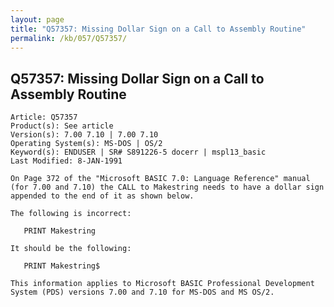 ```yaml
---
layout: page
title: "Q57357: Missing Dollar Sign on a Call to Assembly Routine"
permalink: /kb/057/Q57357/
---
```


## Q57357: Missing Dollar Sign on a Call to Assembly Routine

	Article: Q57357
	Product(s): See article
	Version(s): 7.00 7.10 | 7.00 7.10
	Operating System(s): MS-DOS | OS/2
	Keyword(s): ENDUSER | SR# S891226-5 docerr | mspl13_basic
	Last Modified: 8-JAN-1991
	
	On Page 372 of the "Microsoft BASIC 7.0: Language Reference" manual
	(for 7.00 and 7.10) the CALL to Makestring needs to have a dollar sign
	appended to the end of it as shown below.
	
	The following is incorrect:
	
	   PRINT Makestring
	
	It should be the following:
	
	   PRINT Makestring$
	
	This information applies to Microsoft BASIC Professional Development
	System (PDS) versions 7.00 and 7.10 for MS-DOS and MS OS/2.
